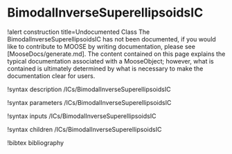 <!-- MOOSE Documentation Stub: Remove this when content is added. -->

# BimodalInverseSuperellipsoidsIC

!alert construction title=Undocumented Class
The BimodalInverseSuperellipsoidsIC has not been documented, if you would like to contribute to MOOSE by
writing documentation, please see [MooseDocs/generate.md]. The content contained on this page explains
the typical documentation associated with a MooseObject; however, what is contained is ultimately
determined by what is necessary to make the documentation clear for users.

!syntax description /ICs/BimodalInverseSuperellipsoidsIC

!syntax parameters /ICs/BimodalInverseSuperellipsoidsIC

!syntax inputs /ICs/BimodalInverseSuperellipsoidsIC

!syntax children /ICs/BimodalInverseSuperellipsoidsIC

!bibtex bibliography
